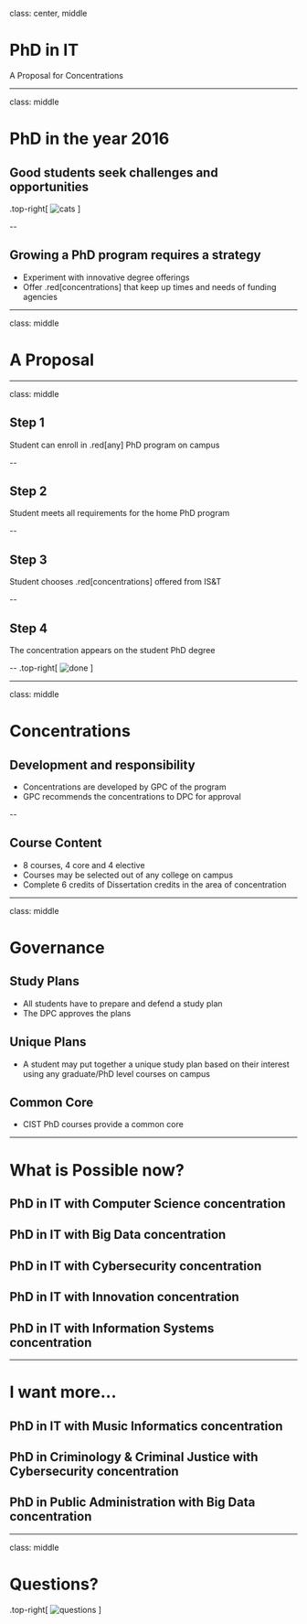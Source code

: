 class: center, middle
# PhD in IT
A Proposal for Concentrations

---
class: middle
# PhD in the year 2016

## Good students seek challenges and opportunities
.top-right[
![cats](http://68.media.tumblr.com/tumblr_m5ezckIAL81r2hf4ro1_500.gif)
]

--

## Growing a PhD program requires a strategy
- Experiment with innovative degree offerings
- Offer .red[concentrations] that keep up times and needs of funding agencies

---

class: middle
# A Proposal

---
class: middle
## Step 1
Student can enroll in .red[any] PhD program on campus

--

## Step 2
Student meets all requirements for the home PhD program

--

## Step 3
Student chooses .red[concentrations] offered from IS&T

--

## Step 4
The concentration appears on the student PhD degree

--
.top-right[
![done](https://media.giphy.com/media/JYt7nVyEzimoU/giphy.gif)
]

---
class: middle
# Concentrations
## Development and responsibility
- Concentrations are developed by GPC of the program
- GPC recommends the concentrations to DPC for approval

--

## Course Content
- 8 courses, 4 core and 4 elective
- Courses may be selected out of any college on campus
- Complete 6 credits of Dissertation credits in the area of concentration
---

class: middle
# Governance
## Study Plans
- All students have to prepare and defend a study plan
- The DPC approves the plans

## Unique Plans
- A student may put together a unique study plan based on their interest using any graduate/PhD level courses on campus

## Common Core
- CIST PhD courses provide a common core

---

# What is Possible now?

## PhD in IT with Computer Science concentration  
## PhD in IT with Big Data concentration
## PhD in IT with Cybersecurity concentration
## PhD in IT with Innovation concentration
## PhD in IT with Information Systems concentration

---
# I want more...
## PhD in IT with Music Informatics concentration
## PhD in Criminology & Criminal Justice with Cybersecurity concentration
## PhD in Public Administration with Big Data concentration

---

class: middle
# Questions?
.top-right[
![questions](https://media.giphy.com/media/ccRdPf8zWkivm/giphy.gif)
]
